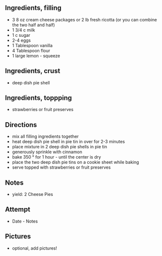 ## Ingredients, filling
* 3 8 oz cream cheese packages or 2 lb fresh ricotta (or you can combine the two half and half)
* 1 3/4 c milk
* 1 c sugar
* 2-4 eggs
* 1 Tablespoon vanilla
* 4 Tablespoon flour
* 1 large lemon - squeeze

## Ingredients, crust
* deep dish pie shell

## Ingredients, toppping
* strawberries or fruit preserves

## Directions
* mix all filling ingredients together
* heat deep dish pie shell in pie tin in over for 2-3 minutes
* place mixture in 2 deep dish pie shells in pie tin
* generously sprinkle with cinnamon
* bake 350 ° for 1 hour - until the center is dry
* place the two deep dish pie tins on a cookie sheet while baking
* serve topped with strawberries or fruit preserves

## Notes
* yield: 2 Cheese Pies

## Attempt
* Date - Notes

## Pictures
* optional, add pictures!
